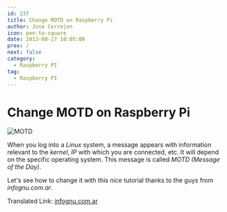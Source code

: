 ```yaml
---
id: 237
title: Change MOTD on Raspberry Pi
author: Jose Cerrejon
icon: pen-to-square
date: 2013-08-17 10:05:00
prev: /
next: false
category:
  - Raspberry PI
tag:
  - Raspberry PI
---
```


# Change MOTD on Raspberry Pi

![MOTD](/images/2013/08/motd.jpg)

When you log into a *Linux* system, a message appears with information relevant to the *kernel*, *IP* with which you are connected, etc. It will depend on the specific operating system. This message is called *MOTD (Message of the Day)*.

Let's see how to change it with this nice tutorial thanks to the guys from *infognu.com.ar*.

Translated Link: [infognu.com.ar](http://translate.google.com/translate?hl=es&sl=es&tl=en&u=http%3A%2F%2Fwww.infognu.com.ar%2F2013%2F08%2Fraspberry-pi-increible-motd.html)